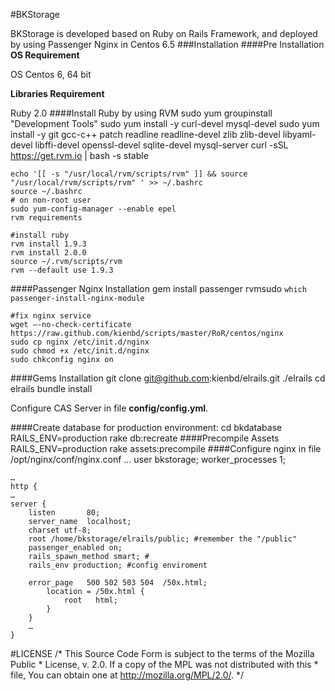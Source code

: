 #BKStorage

BKStorage is developed based on Ruby on Rails Framework, and deployed by using Passenger Nginx in Centos 6.5
###Installation
####Pre Installation
**OS Requirement**

OS Centos 6, 64 bit 

**Libraries Requirement**

Ruby 2.0
####Install Ruby by using RVM
    sudo yum groupinstall "Development Tools"
    sudo yum install -y curl-devel mysql-devel
    sudo yum install -y git gcc-c++ patch readline readline-devel zlib zlib-devel libyaml-devel libffi-devel openssl-devel sqlite-devel mysql-server
    curl -sSL https://get.rvm.io | bash -s stable

    echo '[[ -s "/usr/local/rvm/scripts/rvm" ]] && source "/usr/local/rvm/scripts/rvm" ' >> ~/.bashrc
    source ~/.bashrc
    # on non-root user
    sudo yum-config-manager --enable epel
    rvm requirements

    #install ruby
    rvm install 1.9.3
    rvm install 2.0.0
    source ~/.rvm/scripts/rvm
    rvm --default use 1.9.3
####Passenger Nginx Installation
    gem install passenger
    rvmsudo `which passenger-install-nginx-module`

    #fix nginx service
    wget —-no-check-certificate https://raw.github.com/kienbd/scripts/master/RoR/centos/nginx
    sudo cp nginx /etc/init.d/nginx
    sudo chmod +x /etc/init.d/nginx
    sudo chkconfig nginx on
    
####Gems Installation
    git clone git@github.com:kienbd/elrails.git ./elrails
    cd elrails
    bundle install

Configure CAS Server in file **config/config.yml**.

####Create database for production environment:
    cd bkdatabase
    RAILS_ENV=production rake db:recreate
####Precompile Assets
    RAILS_ENV=production rake assets:precompile
####Configure nginx in file /opt/nginx/conf/nginx.conf
    …
    user  bkstorage;
    worker_processes  1;

    …
    http {
    …
    server {
        listen       80;
        server_name  localhost;
        charset utf-8;
        root /home/bkstorage/elrails/public; #remember the "/public"
        passenger_enabled on;
        rails_spawn_method smart; #
        rails_env production; #config enviroment

        error_page   500 502 503 504  /50x.html;
            location = /50x.html {
                root   html;
            }
        }
        …   
    }
  

#LICENSE
    /* This Source Code Form is subject to the terms of the Mozilla Public
    * License, v. 2.0. If a copy of the MPL was not distributed with this
    * file, You can obtain one at http://mozilla.org/MPL/2.0/. */
